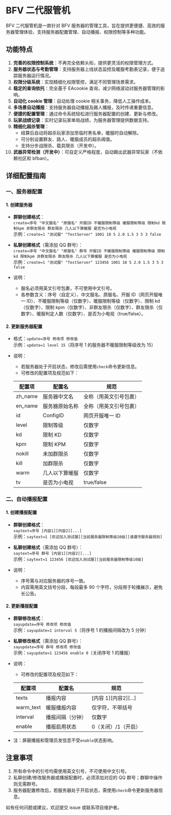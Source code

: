 # BFV 二代服管机

BFV 二代服管机是一款针对 BFV 服务器的管理工具，旨在提供更便捷、高效的服务器管理体验，支持服务器配置管理、自动播报、权限控制等多种功能。

## 功能特点

1. **完善的权限控制系统**：不再完全依赖头衔，提供更灵活的权限管理方式。
2. **服务器状态与考勤管理**：支持服务器上线状态监控及暖服考勤表记录，便于追踪服务器运行情况。
3. **权限分级系统**：实现精细化权限管控，满足不同管理场景需求。
4. **稳定的查询依托**：完全基于 EAcookie 查询，减少网络波动对服务器管理的影响。
5. **自动化 cookie 管理**：自动处理 cookie 相关事务，降低人工操作成本。
6. **多场景自动播报**：支持服务器自动播报及踢人播报，及时传递重要信息。
7. **便捷的配置管理**：通过命令系统轻松进行服务器配置的创建、更新与修改。
8. **玩家战绩记录**：实时记录玩家单局战绩，为服务器管理提供数据支持。
9. **精细化超杀管理**：
    - 结算后自动将超杀玩家添加至临时黑名单，暖服时自动解除。
    - 可分别设置群友、路人、暖服成员的超杀阈值。
    - 支持分步战限杀、载具限杀（开发中）。
10. **武器异常检测（开发中）**：可自定义严格程度，自动踢出武器异常玩家（不依赖社区和 bfban）。

## 详细配置指南

### 一、服务器配置

#### 1. 创建服务器

-   **群聊创建格式**：  
    `create=序号 "中文服名" "原服名" 开服ID 不暖服限制等级 暖服限制等级 限制kd 限制kpm 非群友限杀 群友限杀 几人以下算暖服 是否为小电视`  
    示例：`create=1 "测试服" "TestServer" 1001 10 5 2.0 1.5 3 5 3 false`

-   **私聊创建格式**（需添加 QQ 群号）：  
    `create=序号 "中文服名" "原服名" 群号 开服ID 不暖服限制等级 暖服限制等级 限制kd 限制kpm 非群友限杀 群友限杀 几人以下算暖服 是否为小电视`  
    示例：`create=1 "测试服" "TestServer" 123456 1001 10 5 2.0 1.5 3 5 3 false`

-   说明：
    -   服名必须用英文引号包裹，不可使用中文引号。
    -   各参数含义：序号（自定义）、中文服名、原服名、开服 ID（网页开服唯一 ID）、不暖服限制等级（仅数字）、暖服限制等级（仅数字）、限制 kd（仅数字）、限制 kpm（仅数字）、非群友限杀（仅数字）、群友限杀（仅数字）、暖服判定人数（仅数字）、是否为小电视（true/false）。

#### 2. 更新服务器配置

-   格式：`update=序号 修改项 修改值`  
    示例：`update=1 level 15`（将序号 1 的服务器不暖服限制等级改为 15）

-   说明：

    -   若服务器处于开启状态，修改后需使用`check`命令更新信息。
    -   可修改的配置项及规范如下：

    | 配置项  | 配置名         | 规范                   |
    | ------- | -------------- | ---------------------- |
    | zh_name | 服务器中文名   | 全称（用英文引号包裹） |
    | en_name | 服务器原始名称 | 全称（用英文引号包裹） |
    | id      | ConfigID       | 网页开服唯一 ID        |
    | level   | 限制等级       | 仅数字                 |
    | kd      | 限制 KD        | 仅数字                 |
    | kpm     | 限制 KPM       | 仅数字                 |
    | nokill  | 未加群限杀     | 仅数字                 |
    | kill    | 加群限杀       | 仅数字                 |
    | warm    | 几人以下算暖服 | 仅数字                 |
    | tv      | 是否为小电视   | true/false             |

### 二、自动播报配置

#### 1. 创建播报配置

-   **群聊创建格式**：  
    `saytext=序号 [内容1][内容2][...]`  
    示例：`saytext=1 [欢迎加入测试服][当前服务器限制等级10级][请遵守服务器规则]`

-   **私聊创建格式**（需添加 QQ 群号）：  
    `saytext=序号 群号 [内容1][内容2][...]`  
    示例：`saytext=1 123456 [欢迎加入测试服][当前服务器限制等级10级]`

-   说明：
    -   序号需与对应服务器的序号一致。
    -   内容需用英文括号分段，每段最多 90 个字符，分段用于轮播展示，避免长公告。

#### 2. 更新播报配置

-   **群聊修改格式**：  
    `sayupdate=序号 修改项 修改值`  
    示例：`sayupdate=1 interval 5`（将序号 1 的播报间隔改为 5 分钟）

-   **私聊修改格式**（需添加 QQ 群号）：  
    `sayupdate=序号 群号 修改项 修改值`  
    示例：`sayupdate=1 123456 enable 0`（关闭序号 1 的播报）

-   说明：

    -   可修改的配置项及规范如下：

    | 配置项    | 配置名           | 规范                 |
    | --------- | ---------------- | -------------------- |
    | texts     | 播报内容         | [内容 1][内容2][...] |
    | warm_text | 暖服播报内容     | 仅字符，不带括号     |
    | interval  | 播报间隔（分钟） | 仅数字               |
    | enable    | 播报启用状态     | 0（关闭）/1（开启）  |

-   注：屏蔽播报和管理员发信息不受`enable`状态影响。

## 注意事项

1. 所有命令中的引号均需使用英文引号，不可使用中文引号。
2. 私聊创建/修改服务器或播报配置时，必须添加对应的 QQ 群号；群聊中操作则无需群号。
3. 服务器配置修改后，若服务器处于开启状态，需使用`check`命令更新服务器信息。

如有任何问题或建议，欢迎提交 issue 或联系项目维护者。
